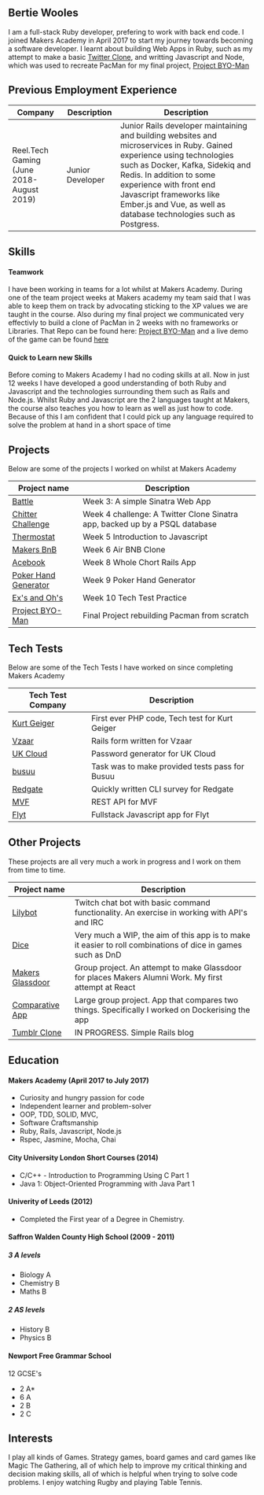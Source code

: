 ## Bertie Wooles

I am a full-stack Ruby developer, prefering to work with back end code.
I joined Makers Academy in April 2017 to start my journey towards becoming a software developer. I learnt about building Web Apps in Ruby, such as my attempt to make a basic [Twitter Clone](https://github.com/BertZZ/chitter-challenge), and writting Javascript and Node, which was used to recreate PacMan for my final project, [Project BYO-Man](https://github.com/BertZZ/project_byoman)

## Previous Employment Experience

| Company  | Description | Description | 
| ------------- | ------------- | ------------- |
|Reel.Tech Gaming (June 2018- August 2019)|Junior Developer|Junior Rails developer maintaining and building websites and microservices in Ruby. Gained experience using technologies such as Docker, Kafka, Sidekiq and Redis. In addition to some experience with front end Javascript frameworks like Ember.js and Vue, as well as database technologies such as Postgress. |

## Skills

#### Teamwork

I have been working in teams for a lot whilst at Makers Academy. During one of the team project weeks at Makers academy my team said that I was able to keep them on track by advocating sticking to the XP values we are taught in the course. Also during my final project we communicated very effectivly to build a clone of PacMan in 2 weeks with no frameworks or Libraries. That Repo can be found here: [Project BYO-Man](https://github.com/BertZZ/project_byoman) and a live demo of the game can be found [here](https://project-byo-man.herokuapp.com/)


#### Quick to Learn new Skills
Before coming to Makers Academy I had no coding skills at all. Now in just 12 weeks I have developed a good understanding of both Ruby and Javascript and the technologies surrounding them such as Rails and Node.js. Whilst Ruby and Javascript are the 2 languages taught at Makers, the course also teaches you how to learn as well as just how to code. Because of this I am confident that I could pick up any language required to solve the problem at hand in a short space of time

## Projects 

Below are some of the projects I worked on whilst at Makers Academy

| Project name  | Description | 
| ------------- | ------------- |
| [Battle](https://github.com/BertZZ/Battle)  | Week 3: A simple Sinatra Web App |
| [Chitter Challenge](https://github.com/BertZZ/chitter-challenge)| Week 4 challenge: A Twitter Clone Sinatra app, backed up by a PSQL database  |
|[Thermostat](https://github.com/BertZZ/Thermostat)|Week 5 Introduction to Javascript |
|[Makers BnB](https://github.com/BertZZ/makers_bnb)|Week 6 Air BNB Clone|
|[Acebook](https://github.com/BertZZ/acebook-april2017)| Week 8 Whole Chort Rails App|
|[Poker Hand Generator](https://github.com/BertZZ/OnlinePokerProject)| Week 9 Poker Hand Generator|
|[Ex's and Oh's](https://github.com/BertZZ/Ex-s-Oh-s)|Week 10 Tech Test Practice|
|[Project BYO-Man](https://github.com/BertZZ/project_byoman)| Final Project rebuilding Pacman from scratch|

## Tech Tests

Below are some of the Tech Tests I have worked on since completing Makers Academy


| Tech Test Company | Description | 
| ----------| ------------|
|[Kurt Geiger](https://github.com/BertZZ/KG-Test)| First ever PHP code, Tech test for Kurt Geiger|
|[Vzaar](https://github.com/BertZZ/Vzaar-TT)|Rails form written for Vzaar|
|[UK Cloud](https://github.com/BertZZ/UkCloud-TT)|Password generator for UK Cloud|
|[busuu](https://github.com/BertZZ/busuu_Tech_Test)|Task was to make provided tests pass for Busuu|
|[Redgate](https://github.com/BertZZ/Redgate-TT)|Quickly written CLI survey for Redgate|
|[MVF](https://github.com/BertZZ/MVF-TT)| REST API for MVF|
|[Flyt](https://github.com/BertZZ/Flyt_TT)| Fullstack Javascript app for Flyt|

## Other Projects 

These projects are all very much a work in progress and I work on them from time to time. 

| Project name  | Description | 
| ------------- | ------------- |
|[Lilybot](https://github.com/BertZZ/LilyBot)| Twitch chat bot with basic command functionality. An exercise in working with API's and IRC|
|[Dice](https://github.com/BertZZ/Dice)|Very much a WIP, the aim of this app is to make it easier to roll combinations of dice in games such as DnD|
|[Makers Glassdoor](https://github.com/BertZZ/makersglassdoor)|Group project. An attempt to make Glassdoor for places Makers Alumni Work. My first attempt at React|
|[Comparative App](https://github.com/makersacademy/comparative-judgement-api)|Large group project. App that compares two things. Specifically I worked on Dockerising the app|
|[Tumblr Clone](https://github.com/BertZZ/tumblr-clone)| IN PROGRESS. Simple Rails blog|

## Education

#### Makers Academy (April 2017 to July 2017)

- Curiosity and hungry passion for code
- Independent learner and problem-solver
- OOP, TDD, SOLID, MVC,
- Software Craftsmanship
- Ruby, Rails, Javascript, Node.js
- Rspec, Jasmine, Mocha, Chai

#### City University London Short Courses (2014) 

- C/C++ - Introduction to Programming Using C Part 1
- Java 1: Object-Oriented Programming with Java Part 1  

#### Univerity of Leeds (2012)

- Completed the First year of a Degree in Chemistry.

#### Saffron Walden County High School (2009 - 2011)
##### 3 A levels
- Biology A 
- Chemistry B
- Maths B
##### 2 AS levels
- History B
- Physics B

#### Newport Free Grammar School 
12 GCSE's 
- 2 A* 
- 6 A
- 2 B
- 2 C


## Interests
I play all kinds of Games. Strategy games, board games and card games like Magic The Gathering, all of which help to improve my critical thinking and decision making skills, all of which is helpful when trying to solve code problems. I enjoy watching Rugby and playing Table Tennis.
